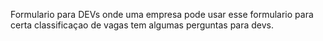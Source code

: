  Formulario para DEVs onde uma empresa pode usar esse formulario para certa classificaçao de vagas tem algumas perguntas para devs.
